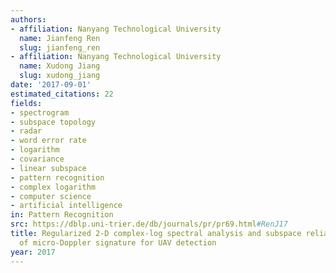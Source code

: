 ```yaml
---
authors:
- affiliation: Nanyang Technological University
  name: Jianfeng Ren
  slug: jianfeng_ren
- affiliation: Nanyang Technological University
  name: Xudong Jiang
  slug: xudong_jiang
date: '2017-09-01'
estimated_citations: 22
fields:
- spectrogram
- subspace topology
- radar
- word error rate
- logarithm
- covariance
- linear subspace
- pattern recognition
- complex logarithm
- computer science
- artificial intelligence
in: Pattern Recognition
src: https://dblp.uni-trier.de/db/journals/pr/pr69.html#RenJ17
title: Regularized 2-D complex-log spectral analysis and subspace reliability analysis
  of micro-Doppler signature for UAV detection
year: 2017
---
```

